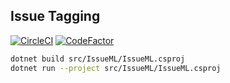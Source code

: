 ## Issue Tagging

[![CircleCI](https://circleci.com/gh/i-bcircle/issue-tagging.svg?style=svg)](https://circleci.com/gh/i-bcircle/issue-tagging)
[![CodeFactor](https://www.codefactor.io/repository/github/i-bcircle/issue-tagging/badge)](https://www.codefactor.io/repository/github/i-bcircle/issue-tagging)

```bash
dotnet build src/IssueML/IssueML.csproj
dotnet run --project src/IssueML/IssueML.csproj
```